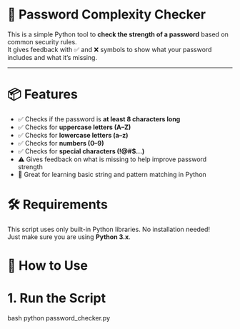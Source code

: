 # 🔐 Password Complexity Checker

This is a simple Python tool to **check the strength of a password** based on common security rules.  
It gives feedback with ✅ and ❌ symbols to show what your password includes and what it’s missing.

---

# 📦 Features

- ✅ Checks if the password is **at least 8 characters long**
- ✅ Checks for **uppercase letters (A–Z)**
- ✅ Checks for **lowercase letters (a–z)**
- ✅ Checks for **numbers (0–9)**
- ✅ Checks for **special characters (!@#$...)**
- ⚠️ Gives feedback on what is missing to help improve password strength
- 🧠 Great for learning basic string and pattern matching in Python


# 🛠️ Requirements

This script uses only built-in Python libraries. No installation needed!  
Just make sure you are using **Python 3.x**.

# 🚀 How to Use

# 1. Run the Script

bash
python password_checker.py
